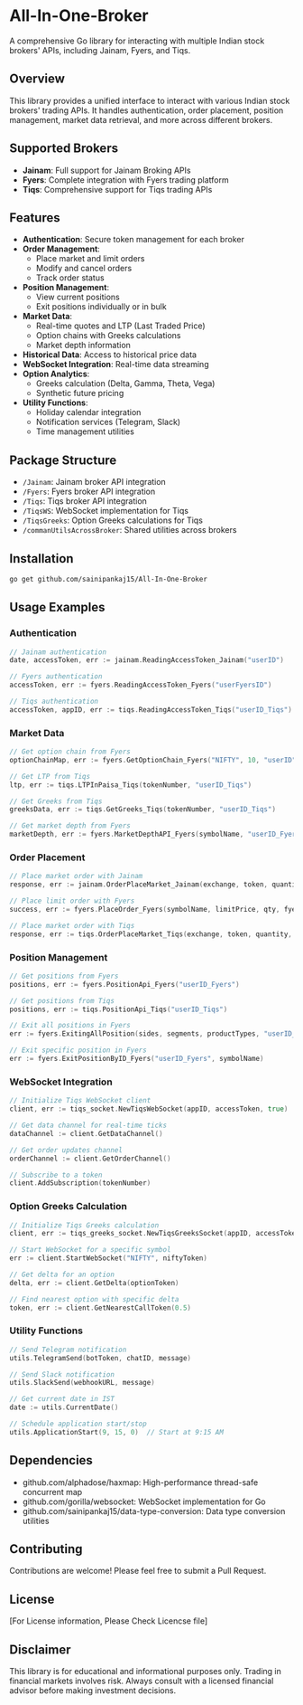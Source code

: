 # All-In-One-Broker

A comprehensive Go library for interacting with multiple Indian stock brokers' APIs, including Jainam, Fyers, and Tiqs.

## Overview

This library provides a unified interface to interact with various Indian stock brokers' trading APIs. It handles authentication, order placement, position management, market data retrieval, and more across different brokers.

## Supported Brokers

- **Jainam**: Full support for Jainam Broking APIs
- **Fyers**: Complete integration with Fyers trading platform
- **Tiqs**: Comprehensive support for Tiqs trading APIs

## Features

- **Authentication**: Secure token management for each broker
- **Order Management**: 
  - Place market and limit orders
  - Modify and cancel orders
  - Track order status
- **Position Management**: 
  - View current positions
  - Exit positions individually or in bulk
- **Market Data**: 
  - Real-time quotes and LTP (Last Traded Price)
  - Option chains with Greeks calculations
  - Market depth information
- **Historical Data**: Access to historical price data
- **WebSocket Integration**: Real-time data streaming
- **Option Analytics**: 
  - Greeks calculation (Delta, Gamma, Theta, Vega)
  - Synthetic future pricing
- **Utility Functions**: 
  - Holiday calendar integration
  - Notification services (Telegram, Slack)
  - Time management utilities

## Package Structure

- `/Jainam`: Jainam broker API integration
- `/Fyers`: Fyers broker API integration
- `/Tiqs`: Tiqs broker API integration
- `/TiqsWS`: WebSocket implementation for Tiqs
- `/TiqsGreeks`: Option Greeks calculations for Tiqs
- `/commanUtilsAcrossBroker`: Shared utilities across brokers

## Installation

```bash
go get github.com/sainipankaj15/All-In-One-Broker
```

## Usage Examples

### Authentication

```go
// Jainam authentication
date, accessToken, err := jainam.ReadingAccessToken_Jainam("userID")

// Fyers authentication
accessToken, err := fyers.ReadingAccessToken_Fyers("userFyersID")

// Tiqs authentication
accessToken, appID, err := tiqs.ReadingAccessToken_Tiqs("userID_Tiqs")
```

### Market Data

```go
// Get option chain from Fyers
optionChainMap, err := fyers.GetOptionChain_Fyers("NIFTY", 10, "userID")

// Get LTP from Tiqs
ltp, err := tiqs.LTPInPaisa_Tiqs(tokenNumber, "userID_Tiqs")

// Get Greeks from Tiqs
greeksData, err := tiqs.GetGreeks_Tiqs(tokenNumber, "userID_Tiqs")

// Get market depth from Fyers
marketDepth, err := fyers.MarketDepthAPI_Fyers(symbolName, "userID_Fyers")
```

### Order Placement

```go
// Place market order with Jainam
response, err := jainam.OrderPlaceMarket_Jainam(exchange, token, quantity, priceType, orderType, transSide, productType, "userID_Jainam")

// Place limit order with Fyers
success, err := fyers.PlaceOrder_Fyers(symbolName, limitPrice, qty, fyers.OrderSide.BUY, fyers.ProductType.INTRADAY, "userID")

// Place market order with Tiqs
response, err := tiqs.OrderPlaceMarket_Tiqs(exchange, token, quantity, tiqs.OrderSide.BUY, string(tiqs.Product.INTRADAY), "userID_Tiqs")
```

### Position Management

```go
// Get positions from Fyers
positions, err := fyers.PositionApi_Fyers("userID_Fyers")

// Get positions from Tiqs
positions, err := tiqs.PositionApi_Tiqs("userID_Tiqs")

// Exit all positions in Fyers
err := fyers.ExitingAllPosition(sides, segments, productTypes, "userID_Fyers")

// Exit specific position in Fyers
err := fyers.ExitPositionByID_Fyers("userID_Fyers", symbolName)
```

### WebSocket Integration

```go
// Initialize Tiqs WebSocket client
client, err := tiqs_socket.NewTiqsWebSocket(appID, accessToken, true)

// Get data channel for real-time ticks
dataChannel := client.GetDataChannel()

// Get order updates channel
orderChannel := client.GetOrderChannel()

// Subscribe to a token
client.AddSubscription(tokenNumber)
```

### Option Greeks Calculation

```go
// Initialize Tiqs Greeks calculation
client, err := tiqs_greeks_socket.NewTiqsGreeksSocket(appID, accessToken, true)

// Start WebSocket for a specific symbol
err := client.StartWebSocket("NIFTY", niftyToken)

// Get delta for an option
delta, err := client.GetDelta(optionToken)

// Find nearest option with specific delta
token, err := client.GetNearestCallToken(0.5)
```

### Utility Functions

```go
// Send Telegram notification
utils.TelegramSend(botToken, chatID, message)

// Send Slack notification
utils.SlackSend(webhookURL, message)

// Get current date in IST
date := utils.CurrentDate()

// Schedule application start/stop
utils.ApplicationStart(9, 15, 0)  // Start at 9:15 AM
```

## Dependencies

- github.com/alphadose/haxmap: High-performance thread-safe concurrent map
- github.com/gorilla/websocket: WebSocket implementation for Go
- github.com/sainipankaj15/data-type-conversion: Data type conversion utilities

## Contributing

Contributions are welcome! Please feel free to submit a Pull Request.

## License

[For License information, Please Check Licencse file]

## Disclaimer

This library is for educational and informational purposes only. Trading in financial markets involves risk. Always consult with a licensed financial advisor before making investment decisions.
